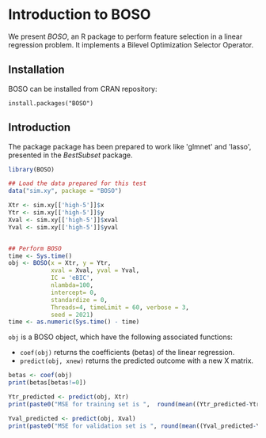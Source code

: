 # Introduction to BOSO


We present *BOSO*, an R package to perform feature selection in a linear regression problem. It implements a Bilevel Optimization Selector Operator.

## Installation
BOSO can be installed from CRAN repository:

`install.packages("BOSO")`


## Introduction

The package package has been prepared to work like 'glmnet' and 'lasso', presented 
in the *BestSubset* package.

``` r
library(BOSO)

## Load the data prepared for this test
data("sim.xy", package = "BOSO")

Xtr <- sim.xy[['high-5']]$x
Ytr <- sim.xy[['high-5']]$y
Xval <- sim.xy[['high-5']]$xval
Yval <- sim.xy[['high-5']]$yval


## Perform BOSO
time <- Sys.time()
obj <- BOSO(x = Xtr, y = Ytr,
            xval = Xval, yval = Yval,
            IC = 'eBIC',
            nlambda=100,
            intercept= 0,
            standardize = 0,
            Threads=4, timeLimit = 60, verbose = 3, 
            seed = 2021)
time <- as.numeric(Sys.time() - time)

```

`obj` is a BOSO object, which have the following associated functions: 

  - `coef(obj)` returns the coefficients (betas) of the linear regression.  
  - `predict(obj, xnew)` returns the predicted outcome with a new X matrix.


``` r
betas <- coef(obj)
print(betas[betas!=0])

Ytr_predicted <- predict(obj, Xtr)
print(paste0("MSE for training set is ",  round(mean((Ytr_predicted-Ytr)^2),5)))

Yval_predicted <- predict(obj, Xval)
print(paste0("MSE for validation set is ", round(mean((Yval_predicted-Yval)^2),5)))
```








